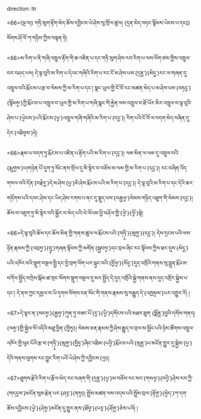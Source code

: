 direction: ltr

<66>(ལྔ་བ།) གཏི་མུག་རྟོག་མེད་ཆོས་དབྱིངས་ཡེ་ཤེས་སུ་གྲོལ་ཚུལ། {དྲན་མེད་བཏང་སྙོམས་ཡེངས་པ་དང༔} སོགས་ཤོ་ལོ་ཀ་གཉིས་ཀྱིས་བསྟན་ཏེ། 

<66>མ་རིག་པ་ནི་གཞི་འཁྲུལ་རྟོག་གི་ཆ་འཛིན་པ་དང་གཏི་མུག་ཤེས་རབ་རིག་པ་ལས་ལོག་ཙམ་གྱིས་འཁྲུལ་བར་བཤད་པས། དེ་ལྟ་བུའི་མ་རིག་པ་དེའང་གཞིའི་རིག་པ་རང་ངོ་མ་ཤེས་པས་{དྲན༵་}{མེད༵་}རང་ལ་གཞན་དུ་འཁྲུལ་བའི་རྨོངས་པ་རྩ་བ་སེམས་ཀྱི་མ་རིག་པ་དང་། སྣང་ཡུལ་གྱི་ངོ་བོ་རང་མཚན་མེད་པ་མ་ཤེས་པས་{བཏང༵་}{སྙོམས༵་}ཀྱི་རྨོངས་པ་འཁྲུལ་བ་ཡུལ་གྱི་མ་རིག་པ་གཞི་སྣང་གི་རྐྱེན་ལས་འཁྲུལ་བ་ཐོ་ཡོར་མིར་འཁྲུལ་བ་ལྟ་བུའི་ཤེས་པ་{ཡེ༵ངས་}པའི་རྨོངས་{པ༵་}འཁྲུལ་གཞི་གཞིའི་མ་རིག་པ་{དང༵་}། རིག་པའི་ངོ་བོ་ལ་བདག་མེད་བཞིན་དུ་དེར་{འཐིབ༵ས་}ཏེ། 

<66>རྣམ་པ་བདག་ཏུ་རྨོངས་པ་འཛིན་པ་རྟོག་པའི་མ་རིག་པ་{དང༵་}། ལམ་མིན་ལ་ལམ་དུ་འཁྲུལ་བའི་{རྨུག༵ས་}པ།གཉེན་པོ་དུག་ཏུ་སོང་ནས་གྲོལ་དུ་མི་སྟེར་བ་བཅོས་མ་ལམ་གྱི་མ་རིག་པ་{དང༵་}། རང་བཞིན་འོད་གསལ་བའི་དོན་{བརྗེད༵་}དེ་མ་ཤེས་{པ༵་}མི་ཤེས་རྨོངས་པའི་མ་རིག་པ་{དང༵་}། དེ་ལྟ་བུའི་མ་རིག་པ་དང་དེའི་ཆར་གཏོགས་པའི་དབང་ཤེས་དང་ཡིད་ཤེས་རགས་པ་ནང་དུ་སྡུད་པས་{བརྒྱལ༵་}སེམས་གཉིད་འཐུག་གི་སེམས་{དང༵་}། ཆོས་ལ་འཇུག་ཏུ་མི་སྟེར་བའི་སྦྱོར་བ་མེད་པའི་ལེ་ལོའམ་ཕྱི་བཤོལ་གྱི་{ལེ༵་}{ལོ༵་}སྟེ། 

<66>དེ་ལྟ་བུའི་ཆོས་དང་ཆོས་མིན་གྱི་གནས་ཚུལ་ལ་རྨོངས་པའི་{གཏི༵་}{མུག༵་}{དང༵་}། དེས་དྲངས་པའི་ལས་ཉོན་རྣམས་ཀྱི་{འབྲས༵་}{བུ༵་}གཞན་སྟོབས་ཀྱི་མགོན་{སྐྱབས༵་}དང་བྲལ་ཞིང་རང་སྟོབས་ཀྱིས་ཐར་དུས་{མེད༵་}པའི་འཁོར་བའི་སྡུག་བསྔལ་སྤྱི་དང་བྱེ་བྲག་ལོག་པར་ལྟུང་བའི་{བྱོལ༵་}{སོང༵་}དུད་འགྲོའི་གནས་སུ་བླུན་རྨོངས་བཀོལ་སྤྱོད་བཀྲེས་སྐོམ་ཚ་གྲང་སོགས་སྡུག་བསྔལ་དུ་མར་སྤྱོད་དེ་དུད་འགྲོའི་སྐྱེ་གནས་ནས་དུད་འགྲོར་སྐྱེས་པ་དང་། དེ་ནས་ཀྱང་དམྱལ་བ་ཡི་དྭགས་སོགས་ངན་སོང་གི་གནས་རྣམས་སུ་བརྒྱུད་དེ་{འཁྱམ༵ས་}པར་འགྱུར་རོ། །

<67>དེ་ལྟར་ན་{སངས༵་}{རྒྱས༵་}ཀུན་ཏུ་བཟང་པོ་{ང༵་}{ཡི༵་}དགོངས་པའི་མཐར་ཐུག {སྨོན༵་}བྱའི་དགོས་གནད། {ལམ༵་}གྱི་སྐྱེལ་སོ་འདིའི་མཐུ་བྱིན་{གྱིས༵}། སེམས་ཅན་རྣམས་ཀྱི་ཤེས་རྒྱུད་ལ་བྲལ་མ་མྱོང་པའི་ཉེས་ཚོགས་འཁྲུལ་འཁོར་གྱི་ཕུང་པོའི་རྩ་བ་{གཏི༵་}{མུག༵་}{བྱིང༵་}ཞིང་འཐིམ་{པའི༵་}རྨོངས་པའི་{མུན༵་}པ་མངོན་གྱུར་དུ་སྐྱེས་{པ༵་}དེའི་གནས་ལུགས་རང་བྱུང་རིག་པའོ་ཡེ་ཤེས་ཀྱི་དབྱིངས་{ལ༵}། 

<67>ཐུགས་རྗེའི་རིག་པ་རྩོལ་མེད་རང་བཞག་གི་{དྲན༵་}{པ༵་}མ་བཅོས་རང་སར་{གསལ༵་}{བའི༵་}ཤེས་རབ་ཀྱི་{གདང༵ས་}མངོན་སུམ་རྗེན་པར་{ཤར༵་}{ནས༵}། སྤྲོས་མཚན་ལས་འདས་པའི་སྤྲོས་བྲལ་{རྟོག༵་}{མེ༵ད་}ཀ་དག་ཆོས་དབྱིངས་{ཡེ༵་}{ཤེས༵་}མངོན་དུ་གྱུར་ནས་{ཐོབ༵་}{པར༵་}{ཤོག༵་}ཅེས་པའོ། །
